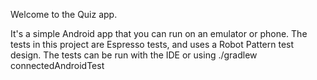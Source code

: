 Welcome to the Quiz app.

It's a simple Android app that you can run on an emulator or phone. 
The tests in this project are Espresso tests, and uses a Robot Pattern test design. 
The tests can be run with the IDE or using
./gradlew connectedAndroidTest
